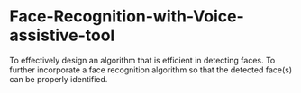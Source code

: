 # Face-Recognition-with-Voice-assistive-tool
To effectively design an algorithm that is efficient in detecting faces. To further incorporate a face recognition algorithm so that the detected face(s) can be properly identified.
